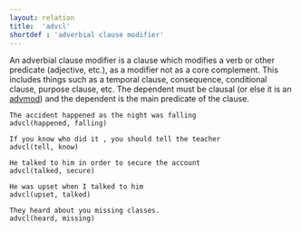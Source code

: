 ```yaml
---
layout: relation
title:  'advcl'
shortdef : 'adverbial clause modifier'
---
```


An adverbial clause modifier is a clause which modifies a verb or other predicate (adjective, etc.), as a modifier not as a core complement. This includes things such as a temporal clause, consequence, conditional clause, purpose
clause, etc. The dependent must be clausal (or else it is an [advmod]()) and the dependent is the main predicate of the clause.

~~~ sdparse
The accident happened as the night was falling
advcl(happened, falling)
~~~

~~~ sdparse
If you know who did it , you should tell the teacher
advcl(tell, know)
~~~

~~~ sdparse
He talked to him in order to secure the account
advcl(talked, secure)
~~~

~~~ sdparse
He was upset when I talked to him
advcl(upset, talked)
~~~

~~~ sdparse
They heard about you missing classes.
advcl(heard, missing)
~~~

